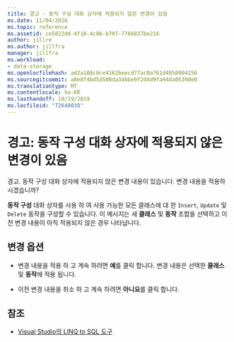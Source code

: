 ```yaml
---
title: 경고 - 동작 구성 대화 상자에 적용되지 않은 변경이 있음
ms.date: 11/04/2016
ms.topic: reference
ms.assetid: ce5822dd-4f10-4c86-b707-7766837be216
author: jillre
ms.author: jillfra
manager: jillfra
ms.workload:
- data-storage
ms.openlocfilehash: ad2a108c0ce4162beecd77ac0a761d4950904156
ms.sourcegitcommit: a8e8f4bd5d508da34bbe9f2d4d9fa94da0539de0
ms.translationtype: MT
ms.contentlocale: ko-KR
ms.lasthandoff: 10/19/2019
ms.locfileid: "72648038"
---
```

# <a name="warning-changes-have-been-made-to-the-configure-behavior-dialog-box-that-have-not-been-applied"></a>경고: 동작 구성 대화 상자에 적용되지 않은 변경이 있음

경고. 동작 구성 대화 상자에 적용되지 않은 변경 내용이 있습니다. 변경 내용을 적용하시겠습니까?

**동작 구성** 대화 상자를 사용 하 여 사용 가능한 모든 클래스에 대 한 `Insert`, `Update` 및 `Delete` 동작을 구성할 수 있습니다. 이 메시지는 새 **클래스** 및 **동작** 조합을 선택하고 이전 변경 내용이 아직 적용되지 않은 경우 나타납니다.

## <a name="change-options"></a>변경 옵션

- 변경 내용을 적용 하 고 계속 하려면 **예**를 클릭 합니다. 변경 내용은 선택한 **클래스** 및 **동작**에 적용 됩니다.

- 이전 변경 내용을 취소 하 고 계속 하려면 **아니요**를 클릭 합니다.

## <a name="see-also"></a>참조

- [Visual Studio의 LINQ to SQL 도구](../data-tools/linq-to-sql-tools-in-visual-studio2.md)
